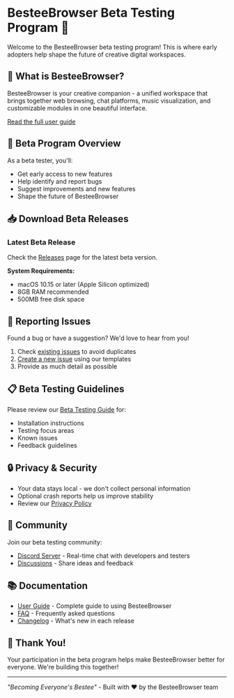 # BesteeBrowser Beta Testing Program 🚀

Welcome to the BesteeBrowser beta testing program! This is where early adopters help shape the future of creative digital workspaces.

## 🌟 What is BesteeBrowser?

BesteeBrowser is your creative companion - a unified workspace that brings together web browsing, chat platforms, music visualization, and customizable modules in one beautiful interface.

[Read the full user guide](docs/USER_GUIDE.md)

## 🎯 Beta Program Overview

As a beta tester, you'll:
- Get early access to new features
- Help identify and report bugs
- Suggest improvements and new features
- Shape the future of BesteeBrowser

## 📥 Download Beta Releases

### Latest Beta Release
Check the [Releases](https://github.com/Venomous-Sound/bESTEEbROWSER-beta/releases) page for the latest beta version.

**System Requirements:**
- macOS 10.15 or later (Apple Silicon optimized)
- 8GB RAM recommended
- 500MB free disk space

## 🐛 Reporting Issues

Found a bug or have a suggestion? We'd love to hear from you!

1. Check [existing issues](https://github.com/Venomous-Sound/bESTEEbROWSER-beta/issues) to avoid duplicates
2. [Create a new issue](https://github.com/Venomous-Sound/bESTEEbROWSER-beta/issues/new/choose) using our templates
3. Provide as much detail as possible

## 📋 Beta Testing Guidelines

Please review our [Beta Testing Guide](docs/BETA_TESTING_GUIDE.md) for:
- Installation instructions
- Testing focus areas
- Known issues
- Feedback guidelines

## 🔒 Privacy & Security

- Your data stays local - we don't collect personal information
- Optional crash reports help us improve stability
- Review our [Privacy Policy](docs/PRIVACY.md)

## 💬 Community

Join our beta testing community:
- [Discord Server](https://discord.gg/DdQAkUbdm8) - Real-time chat with developers and testers
- [Discussions](https://github.com/Venomous-Sound/bESTEEbROWSER-beta/discussions) - Share ideas and feedback

## 📚 Documentation

- [User Guide](docs/USER_GUIDE.md) - Complete guide to using BesteeBrowser
- [FAQ](docs/FAQ.md) - Frequently asked questions
- [Changelog](CHANGELOG.md) - What's new in each release

## 🙏 Thank You!

Your participation in the beta program helps make BesteeBrowser better for everyone. We're building this together!

---

*"Becoming Everyone's Bestee"* - Built with ❤️ by the BesteeBrowser team